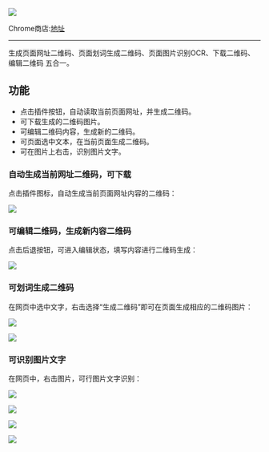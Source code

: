 ![](https://img.alicdn.com/tfs/TB1y6.0YVP7gK0jSZFjXXc5aXXa-128-128.png)

Chrome商店:[地址](https://chrome.google.com/webstore/detail/lp-%E4%BA%8C%E7%BB%B4%E7%A0%81%E7%94%9F%E6%88%90%E5%99%A8/phgkgnkljjfoogppgeghjnmlhcebomoo?spm=ata.13261165.0.0.60447154gjNATp)

---

生成页面网址二维码、页面划词生成二维码、页面图片识别OCR、下载二维码、编辑二维码 五合一。

## 功能

- 点击插件按钮，自动读取当前页面网址，并生成二维码。
- 可下载生成的二维码图片。
- 可编辑二维码内容，生成新的二维码。
- 可页面选中文本，在当前页面生成二维码。
- 可在图片上右击，识别图片文字。

### 自动生成当前网址二维码，可下载

点击插件图标，自动生成当前页面网址内容的二维码：

![](https://img.alicdn.com/tfs/TB1RCAGY4D1gK0jSZFsXXbldVXa-1500-728.png)

### 可编辑二维码，生成新内容二维码

点击后退按钮，可进入编辑状态，填写内容进行二维码生成：

![](https://img.alicdn.com/tfs/TB1zFvwnLzO3e4jSZFxXXaP_FXa-1500-964.png)

### 可划词生成二维码

在网页中选中文字，右击选择“生成二维码”即可在页面生成相应的二维码图片：

![](https://img.alicdn.com/tfs/TB1BhA6j0Tfau8jSZFwXXX1mVXa-1500-675.png)

![](https://img.alicdn.com/tfs/TB13bIBY4z1gK0jSZSgXXavwpXa-1500-677.png)

### 可识别图片文字

在网页中，右击图片，可行图片文字识别：

![](https://img.alicdn.com/tfs/TB1EgsMYVT7gK0jSZFpXXaTkpXa-1500-858.png)

![](https://img.alicdn.com/tfs/TB1Az3znlFR4u4jSZFPXXanzFXa-1500-860.png)

![](https://img.alicdn.com/tfs/TB1yjERY7Y2gK0jSZFgXXc5OFXa-1500-857.png)

![](https://img.alicdn.com/tfs/TB1AZbwnLzO3e4jSZFxXXaP_FXa-1500-864.png)

